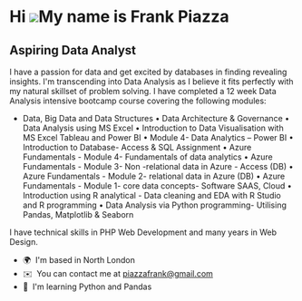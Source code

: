Hi ![](https://user-images.githubusercontent.com/18350557/176309783-0785949b-9127-417c-8b55-ab5a4333674e.gif)My name is Frank Piazza
====================================================================================================================================

Aspiring Data Analyst
---------------------

I have a passion for data and get excited by databases in finding revealing insights. I'm transcending into Data Analysis as I believe it fits perfectly with my natural skillset of problem solving. I have completed a 12 week Data Analysis intensive bootcamp course covering the following modules: 
* Data, Big Data and Data Structures 
• Data Architecture & Governance 
• Data Analysis using MS Excel 
• Introduction to Data Visualisation with MS Excel Tableau and Power BI 
• Module 4- Data Analytics – Power BI 
• Introduction to Database- Access & SQL Assignment 
• Azure Fundamentals - Module 4- Fundamentals of data analytics 
• Azure Fundamentals - Module 3- Non -relational data in Azure - Access (DB) 
• Azure Fundamentals - Module 2- relational data in Azure (DB) 
• Azure Fundamentals - Module 1- core data concepts- Software SAAS, Cloud 
• Introduction using R analytical - Data cleaning and EDA with R Studio and R programming 
• Data Analysis via Python programming- Utilising Pandas, Matplotlib & Seaborn

I have technical skills in PHP Web Development and many years in Web Design.

*   🌍  I'm based in North London
*   ✉️  You can contact me at [piazzafrank@gmail.com](mailto:piazzafrank@gmail.com)
*   🧠  I'm learning Python and Pandas
